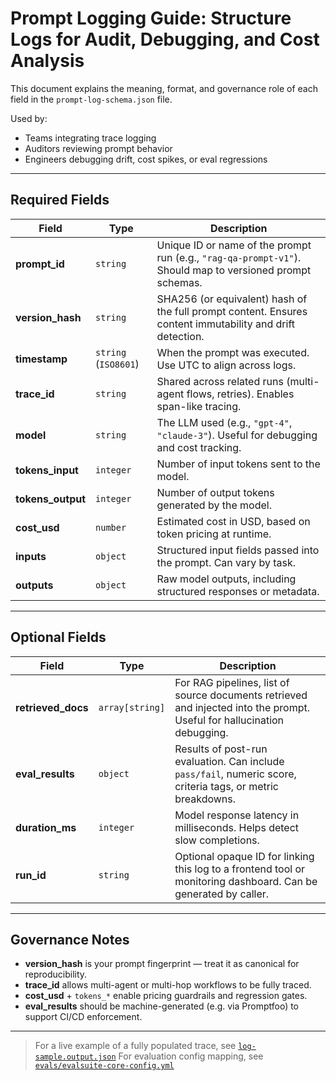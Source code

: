 # Prompt Logging Guide: Structure Logs for Audit, Debugging, and Cost Analysis

This document explains the meaning, format, and governance role of each field in the `prompt-log-schema.json` file.

Used by:

- Teams integrating trace logging
- Auditors reviewing prompt behavior
- Engineers debugging drift, cost spikes, or eval regressions

---

## Required Fields

| Field             | Type                 | Description                                                                                               |
| ----------------- | -------------------- | --------------------------------------------------------------------------------------------------------- |
| **prompt_id**     | `string`             | Unique ID or name of the prompt run (e.g., `"rag-qa-prompt-v1"`). Should map to versioned prompt schemas. |
| **version_hash**  | `string`             | SHA256 (or equivalent) hash of the full prompt content. Ensures content immutability and drift detection. |
| **timestamp**     | `string` (`ISO8601`) | When the prompt was executed. Use UTC to align across logs.                                               |
| **trace_id**      | `string`             | Shared across related runs (multi-agent flows, retries). Enables span-like tracing.                       |
| **model**         | `string`             | The LLM used (e.g., `"gpt-4"`, `"claude-3"`). Useful for debugging and cost tracking.                     |
| **tokens_input**  | `integer`            | Number of input tokens sent to the model.                                                                 |
| **tokens_output** | `integer`            | Number of output tokens generated by the model.                                                           |
| **cost_usd**      | `number`             | Estimated cost in USD, based on token pricing at runtime.                                                 |
| **inputs**        | `object`             | Structured input fields passed into the prompt. Can vary by task.                                         |
| **outputs**       | `object`             | Raw model outputs, including structured responses or metadata.                                            |

---

## Optional Fields

| Field              | Type            | Description                                                                                                             |
| ------------------ | --------------- | ----------------------------------------------------------------------------------------------------------------------- |
| **retrieved_docs** | `array[string]` | For RAG pipelines, list of source documents retrieved and injected into the prompt. Useful for hallucination debugging. |
| **eval_results**   | `object`        | Results of post-run evaluation. Can include `pass/fail`, numeric score, criteria tags, or metric breakdowns.            |
| **duration_ms**    | `integer`       | Model response latency in milliseconds. Helps detect slow completions.                                                  |
| **run_id**         | `string`        | Optional opaque ID for linking this log to a frontend tool or monitoring dashboard. Can be generated by caller.         |

---

## Governance Notes

- **version_hash** is your prompt fingerprint — treat it as canonical for reproducibility.
- **trace_id** allows multi-agent or multi-hop workflows to be fully traced.
- **cost_usd** + `tokens_*` enable pricing guardrails and regression gates.
- **eval_results** should be machine-generated (e.g. via Promptfoo) to support CI/CD enforcement.

---

> For a live example of a fully populated trace, see [`log-sample.output.json`](./log-sample.output.json)
> For evaluation config mapping, see [`evals/evalsuite-core-config.yml`](../evals/evalsuite-core-config.yml)
